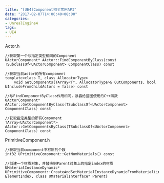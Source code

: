 ```yaml
---
title: "[UE4]Component相关常用API"
date: "2017-02-07T14:06:40+08:00"
categories:
- UnrealEngine4
tags:
- UE4
---
```


Actor.h

    //获取第一个与指定类型相同的Component
    UActorComponent* AActor::FindComponentByClass(const TSubclassOf<UActorComponent> ComponentClass) const

    //获取当前actor的所有component
    template<class T, class AllocatorType>
        void GetComponents(TArray<T*, AllocatorType>& OutComponents, bool bIncludeFromChildActors = false) const

    //与FindComponentByClass作用相同，暴露给蓝图使用的C++函数
    UActorComponent* AActor::GetComponentByClass(TSubclassOf<UActorComponent> ComponentClass) const

    //获取指定类型的所有Component
    TArray<UActorComponent*> AActor::GetComponentsByClass(TSubclassOf<UActorComponent> ComponentClass) const

PrimitiveComponent.h
    
    //获取当前component中材质的个数
    int32 UPrimitiveComponent::GetNumMaterials() const

    //创建一个材质对象，并替换到Parent对象上的指定index的材质
    UMaterialInstanceDynamic* UPrimitiveComponent::CreateAndSetMaterialInstanceDynamicFromMaterial(int32 ElementIndex, class UMaterialInterface* Parent)
    
    
